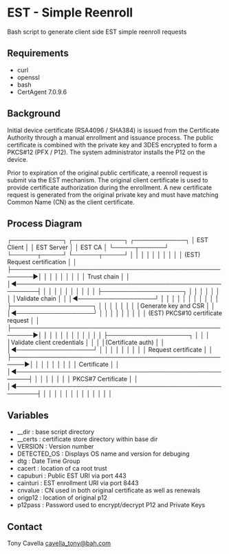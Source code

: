 # EST - Simple Reenroll
Bash script to generate client side EST simple reenroll requests

## Requirements
- curl
- openssl
- bash
- CertAgent 7.0.9.6

## Background
Initial device certificate (RSA4096 / SHA384) is issued from the Certificate Authority through a manual enrollment and issuance process. The public certificate is combined with the private key and 3DES encrypted to form a PKCS#12 (PFX / P12). The system administrator installs the P12 on the device.

Prior to expiration of the original public certificate, a reenroll request is submit via the EST mechanism. The original client certificate is used to provide certificate authorization during the enrollment. A new certificate request is generated from the original private key and must have matching Common Name (CN) as the client certificate.

## Process Diagram
 ┌────────────┐                                          ┌────────────┐                                         ┌────────────┐
 │ EST Client │                                          │ EST Server │                                         │   EST CA   │
 └─────┬──────┘                                          └──────┬─────┘                                         └──────┬─────┘
       │                                                        │                                                      │
       │                                                        │                                                      │
       │                                                        │                                                      │
       │            (EST) Request certification                 │                                                      │
       ├───────────────────────────────────────────────────────►│                                                      │
       │                                                        │                                                      │
       │                                                        │                                                      │
       │                    Trust chain                         │                                                      │
       │◄───────────────────────────────────────────────────────┤                                                      │
       │                                                        │                                                      │
       │                                                        │                                                      │
       │                                                        │                                                      │
       ├───────────────────┐                                    │                                                      │
       │                   │                                    │                                                      │
       │                   │Validate chain                      │                                                      │
       │◄──────────────────┘                                    │                                                      │
       │                                                        │                                                      │
       │                                                        │                                                      │
       │                                                        │                                                      │
       ├───────────────────┐                                    │                                                      │
       │                   │                                    │                                                      │
       │                   │Generate key and CSR                │                                                      │
       │◄──────────────────┘                                    │                                                      │
       │                                                        │                                                      │
       │                                                        │                                                      │
       │           (EST) PKCS#10 certificate request            │                                                      │
       ├───────────────────────────────────────────────────────►│                                                      │
       │                                                        │                                                      │
       │                                                        │                                                      │
       │                                                        │                                                      │
       │                                                        ├───────────────────┐                                  │
       │                                                        │                   │Validate client credentials       │
       │                                                        │                   │(Certificate auth)                │
       │                                                        │◄──────────────────┘                                  │
       │                                                        │                                                      │
       │                                                        │                                                      │
       │                                                        │                 Request certificate                  │
       │                                                        ├─────────────────────────────────────────────────────►│
       │                                                        │                                                      │
       │                                                        │                                                      │
       │                                                        │                      Certificate                     │
       │                                                        │◄─────────────────────────────────────────────────────┤
       │                                                        │                                                      │
       │                                                        │                                                      │
       │                    PKCS#7 Certificate                  │                                                      │
       │◄───────────────────────────────────────────────────────┤                                                      │
       │                                                        │                                                      │
       │                                                        │                                                      │
       │                                                        │                                                      │
       │                                                        │                                                      │

## Variables
- __dir : base script directory
- __certs : certificate store directory within base dir
- VERSION : Version number
- DETECTED_OS : Displays OS name and version for debuging
- dtg : Date Time Group
- cacert : location of ca root trust
- capuburi : Public EST URI via port 443
- cainturi : EST enrollment URI via port 8443
- cnvalue : CN used in both original certificate as well as renewals
- origp12 : location of original p12
- p12pass : Password used to encrypt/decrypt P12 and Private Keys

## Contact
Tony Cavella 
cavella_tony@bah.com
